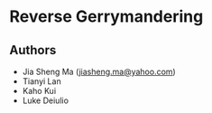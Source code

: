 # Reverse Gerrymandering
## Authors
* Jia Sheng Ma (jiasheng.ma@yahoo.com)
* Tianyi Lan
* Kaho Kui
* Luke Deiulio
